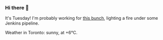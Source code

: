 ### Hi there :wave:

It's Tuesday! I'm probably working for [this bunch](https://github.com/kohofinancial), lighting a fire under some Jenkins pipeline.

Weather in Toronto: sunny, at +6°C.
